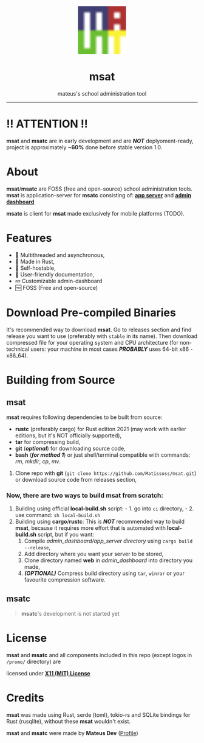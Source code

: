 <div align=center>
    <img src="promo/logo.svg" width=25%>
    <h1>msat</h1>
    <p>mateus's school administration tool</p>
</div>

---

# ‼️ ATTENTION ‼️

**msat** and **msatc** are in early development and are ***NOT*** deplyoment-ready,
project is approximately **~60%** done before stable version 1.0.

# About

**msat**/**msatc** are FOSS (free and open-source) school administration tools.
**msat** is application-server for **msatc** consisting of: 
**[app server](app_server)** and **[admin dashboard](admin_dashboard)**

**msatc** is client for **msat** made exclusively for mobile platforms (TODO).

# Features

- 🚀 Multithreaded and asynchronous,
- 🦀 Made in Rust,
- 🔑 Self-hostable,
- 📖 User-friendly documentation,
- 💤 Customizable admin-dashboard
- 🆓 FOSS (Free and open-source)

# Download Pre-compiled Binaries

It's recommended way to download **msat**. Go to releases section and find release you want to use (preferably with `stable` in its name). 
Then download compressed file for your operating system and CPU architecture (for non-technical users: your machine in most cases ***PROBABLY*** 
uses 64-bit x86 - x86_64).

# Building from Source 

## msat 
**msat** requires following dependencies to be built from source:
- **rustc** (preferably cargo) for Rust edition 2021 (may work with earlier editions, but it's NOT officially supported),
- **tar** for compressing build,
- **git** (***optional***) for downloading source code,
- **bash** (***for method 1***) or just shell/terminal compatible with commands: *rm*, *mkdir*, *cp*, *mv*.
    
1. Clone repo with **git** (`git clone https://github.com/Matissoss/msat.git`) or download source code from releases section,
### Now, there are two ways to build **msat** from scratch:
1. Building using official **local-build.sh** script:
        - 1. go into `ci` directory,
        - 2. use command: `sh local-build.sh`
2. Building using **cargo**/**rustc**:
     This is ***NOT*** recommended way to build **msat**, because it requires more effort that is automated with **local-build.sh** script, 
     but if you want:
   1. Compile *admin_dashboard/app_server directory* using `cargo build --release`,
   2. Add directory where you want your server to be stored,
   3. Clone directory named **web** in *admin_dashboard* into directory you made,
   4. ***(OPTIONAL)*** Compress build directory using `tar`, `winrar` or your favourite compression software.
## msatc 
> **msatc**'s development is not started yet

# License

**msat** and **msatc** and all components included in this repo (except logos in `/promo/` directory) are 

licensed under [**X11 (MIT) License**](LICENSE)

# Credits

**msat** was made using Rust, serde (toml), tokio-rs and SQLite bindings for Rust (rusqlite), 
without these **msat** wouldn't exist.

**msat** and **msatc** were made by **Mateus Dev** ([Profile](https://github.com/Matissoss))
